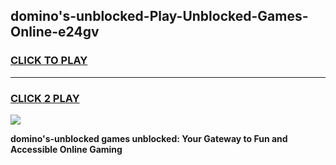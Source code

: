 
## domino's-unblocked-Play-Unblocked-Games-Online-e24gv
<h3>
<a href="https://premium76.site?title=domino's-unblocked&ref=25A">CLICK TO PLAY</a></h3>
<hr>

<h3>
<a href="https://premium76.site?title=domino's-unblocked&ref=25A">CLICK 2 PLAY</a>
  
</h3>

<a href="https://premium76.site?title=domino's-unblocked&ref=25A"><img src="https://clearcache.store/games.png"></a>


**domino's-unblocked games unblocked: Your Gateway to Fun and Accessible Online Gaming**
